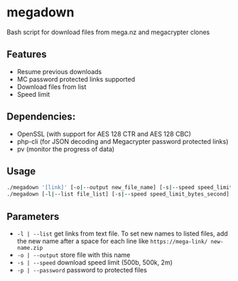 # megadown

Bash script for download files from mega.nz and megacrypter clones

## Features

 * Resume previous downloads
 * MC password protected links supported
 * Download files from list
 * Speed limit

## Dependencies:

 * OpenSSL (with support for AES 128 CTR and AES 128 CBC)
 * php-cli (for JSON decoding and Megacrypter password protected links)
 * pv (monitor the progress of data)

## Usage

```bash
./megadown '[link]' [-o|--output new_file_name] [-s|--speed speed_limit_bytes_second] [-p|--password mc_url_pass]
./megadown [-l|--list file_list] [-s|--speed speed_limit_bytes_second] [-p|--password mc_url_pass]
```

## Parameters

 * `-l | --list`                  get links from text file. To set new names to listed files, add the new name after a space for each line like `https://mega-link/ new-name.zip`
 * `-o | --output`                store file with this name
 * `-s | --speed`                 download speed limit (500b, 500k, 2m)
 * `-p | --password`              password to protected files
